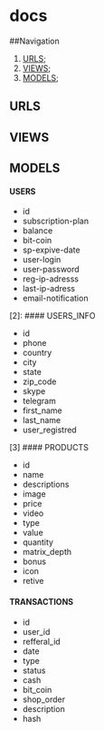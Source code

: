 # docs
##Navigation
1. [URLS](#Urls);
2. [VIEWS](#Views);
3. [MODELS](#Models);

## <a name="Urls"/> URLS

## <a name="Views"/> VIEWS

## <a name="Models"/> MODELS

#### USERS
* id
* subscription-plan
* balance
* bit-coin
* sp-expive-date
* user-login
* user-password
* reg-ip-adresss
* last-ip-adress
* email-notification

[2]: #### USERS_INFO 
* id
* phone
* country
* city
* state
* zip_code
* skype
* telegram
* first_name
* last_name
* user_registred

[3] #### PRODUCTS 
* id
* name
* descriptions
* image
* price
* video
* type
* value
* quantity
* matrix_depth
* bonus
* icon
* retive

#### TRANSACTIONS
* id
* user_id
* refferal_id
* date
* type
* status
* cash
* bit_coin
* shop_order
* description
* hash




